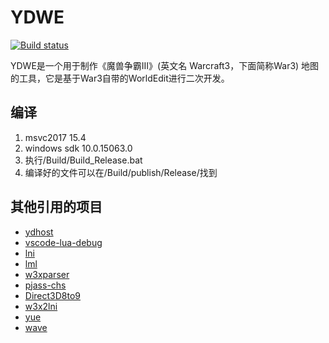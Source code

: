 ﻿# YDWE

[![Build status](https://ci.appveyor.com/api/projects/status/ybeps6jwp0nupxu6?svg=true)](https://ci.appveyor.com/project/actboy168/YDWE)

YDWE是一个用于制作《魔兽争霸III》(英文名 Warcraft3，下面简称War3) 地图的工具，它是基于War3自带的WorldEdit进行二次开发。

## 编译

1. msvc2017 15.4
2. windows sdk 10.0.15063.0
3. 执行/Build/Build_Release.bat
4. 编译好的文件可以在/Build/publish/Release/找到


## 其他引用的项目

* [ydhost](https://github.com/actboy168/ydhost)
* [vscode-lua-debug](https://github.com/actboy168/vscode-lua-debug)
* [lni](https://github.com/actboy168/lni)
* [lml](https://github.com/actboy168/lml)
* [w3xparser](https://github.com/actboy168/w3xparser)
* [pjass-chs](https://github.com/actboy168/pjass-chs)
* [Direct3D8to9](https://github.com/actboy168/Direct3D8to9)
* [w3x2lni](https://github.com/syj2010syj/w3x2lni)
* [yue](https://github.com/yue/yue)
* [wave](https://github.com/boostorg/wave)
